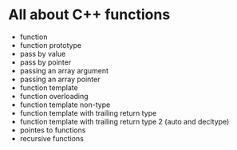 # All about C++ functions

* function
* function prototype
* pass by value
* pass by pointer
* passing an array argument
* passing an array pointer
* function template
* function overloading
* function template non-type
* function template with trailing return type
* function template with trailing return type 2 (auto and decltype)
* pointes to functions
* recursive functions
